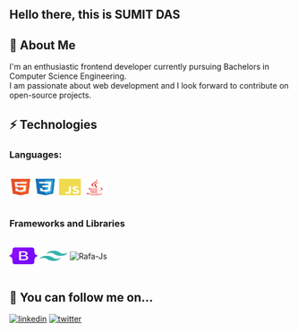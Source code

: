 ## Hello there, this is **SUMIT DAS**

## 🚀 About Me
I'm an enthusiastic frontend developer currently pursuing Bachelors in Computer Science Engineering.
<br>
I am passionate about web development and I look forward to contribute on open-source projects.

## ⚡ Technologies
### Languages:
<div style="display: inline_block"><br>
  <img align="center" alt="sumit-HTML" height="30" width="40" src="https://raw.githubusercontent.com/devicons/devicon/master/icons/html5/html5-original.svg">
  <img align="center" alt="sumit-CSS" height="30" width="40" src="https://raw.githubusercontent.com/devicons/devicon/master/icons/css3/css3-original.svg">
  <img align="center" alt="sumit-Js" height="30" width="40" src="https://raw.githubusercontent.com/devicons/devicon/master/icons/javascript/javascript-plain.svg">
<img align="center" alt="sumit-Java" height="30" width="40" src="https://raw.githubusercontent.com/devicons/devicon/master/icons/java/java-plain.svg">

</div>
<br>

### Frameworks and Libraries
<div style style="display: inline_block"><br>
    <img align="center" alt="Rafa-Js" height="30" width="50" src="https://raw.githubusercontent.com/devicons/devicon/master/icons/bootstrap/bootstrap-original.svg">
    <img align="center" alt="Rafa-Js" height="30" width="50" src="https://raw.githubusercontent.com/devicons/devicon/master/icons/tailwindcss/tailwindcss-plain.svg"> 
    <img align="center" alt="Rafa-Js" height="30" width="50" src="https://raw.githubusercontent.com/devicons/devicon/master/icons/react/react-plain.svg">
</div>
<br>

## 🔗 You can follow me on...
<!-- [![portfolio](https://img.shields.io/badge/my_portfolio-000?style=for-the-badge&logo=ko-fi&logoColor=white)](https://katherinempeterson.com/) -->
[![linkedin](https://img.shields.io/badge/linkedin-0A66C2?style=for-the-badge&logo=linkedin&logoColor=white)](https://www.linkedin.com/in/sumit-das-a661b01ba/)
[![twitter](https://img.shields.io/badge/twitter-1DA1F2?style=for-the-badge&logo=twitter&logoColor=white)](https://twitter.com/sumitdas0849)

